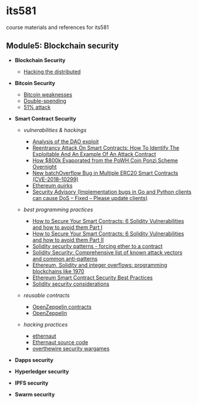 # its581
course materials and references for its581

## Module5: Blockchain security

* __Blockchain Security__
  * [Hacking the distributed](https://hackingdistributed.com/)

* __Bitcoin Security__
  * [Bitcoin weaknesses](https://en.bitcoin.it/wiki/Weaknesses)
  * [Double-spending](https://en.wikipedia.org/wiki/Double-spending)
  * [51% attack](https://en.bitcoinwiki.org/wiki/51%25\_attack)

* __Smart Contract Security__
  * _vulnerabilities & hackings_
    * [Analysis of the DAO exploit](https://hackingdistributed.com/2016/06/18/analysis-of-the-dao-exploit/)
    * [Reentrancy Attack On Smart Contracts: How To Identify The Exploitable And An Example Of An Attack Contract](https://medium.com/@gus_tavo_guim/reentrancy-attack-on-smart-contracts-how-to-identify-the-exploitable-and-an-example-of-an-attack-4470a2d8dfe4)
    * [How $800k Evaporated from the PoWH Coin Ponzi Scheme Overnight](https://medium.com/@ebanisadr/how-800k-evaporated-from-the-powh-coin-ponzi-scheme-overnight-1b025c33b530)
    * [New batchOverflow Bug in Multiple ERC20 Smart Contracts (CVE-2018–10299)](https://medium.com/@peckshield/alert-new-batchoverflow-bug-in-multiple-erc20-smart-contracts-cve-2018-10299-511067db6536)
    * [Ethereum quirks](https://swende.se/blog/Ethereum_quirks_and_vulns.html)
    * [Security Advisory (Implementation bugs in Go and Python clients can cause DoS – Fixed – Please update clients)](https://blog.ethereum.org/2015/09/02/security-advisory-implementations-bugs-in-go-and-python-clients-can-cause-dos/)
        
  * _best programming practices_
    * [How to Secure Your Smart Contracts: 6 Solidity Vulnerabilities and how to avoid them Part I](https://medium.com/loom-network/how-to-secure-your-smart-contracts-6-solidity-vulnerabilities-and-how-to-avoid-them-part-1-c33048d4d17d)
    * [How to Secure Your Smart Contracts: 6 Solidity Vulnerabilities and how to avoid them Part II](https://medium.com/loom-network/how-to-secure-your-smart-contracts-6-solidity-vulnerabilities-and-how-to-avoid-them-part-2-730db0aa4834)
    * [Solidity security patterns - forcing ether to a contract](http://danielszego.blogspot.com/2018/03/solidity-security-patterns-forcing.html)
    * [Solidity Security: Comprehensive list of known attack vectors and common anti-patterns](https://blog.sigmaprime.io/solidity-security.html)
    * [Ethereum, Solidity and integer overflows: programming blockchains like 1970](https://randomoracle.wordpress.com/2018/04/27/ethereum-solidity-and-integer-overflows-programming-blockchains-like-1970/)
    * [Ethereum Smart Contract Security Best Practices](https://consensys.github.io/smart-contract-best-practices/)
    * [Solidity security considerations](https://solidity.readthedocs.io/en/latest/security-considerations.html)
    
  * _reusable contracts_
    * [OpenZeppelin contracts](https://github.com/OpenZeppelin/openzeppelin-contracts)
    * [OpenZeppelin](https://docs.openzeppelin.com/openzeppelin/)

  * _hacking practices_
    * [ethernaut](https://ethernaut.openzeppelin.com/)
    * [Ethernaut source code](https://github.com/OpenZeppelin/ethernaut)
    * [overthewire security wargames](https://overthewire.org/)

* __Dapps security__

* __Hyperledger security__

* __IPFS security__

* __Swarm security__
